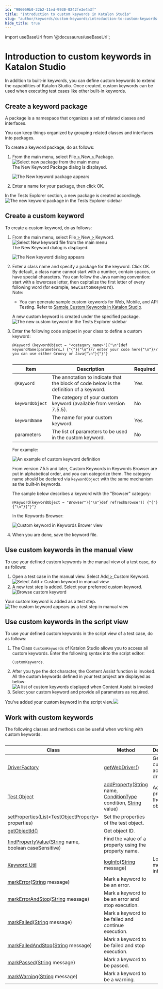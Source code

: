 ```yaml
---
id: "906059b0-22b2-11ed-9930-0242fe3e4a3f"
title: "Introduction to custom keywords in Katalon Studio"
slug: "author/keywords/custom-keywords/introduction-to-custom-keywords-in-katalon-studio"
hide_title: true
---
```

import useBaseUrl from '@docusaurus/useBaseUrl';


# <a id="id" class="anchor_top_offset"/><a id="ariaid-title1" class="anchor_top_offset"/>Introduction to custom keywords in <span xmlns="http://www.w3.org/1999/xhtml" className="ph">Katalon Studio</span> 

<p xmlns="http://www.w3.org/1999/xhtml" className="p">In addition to built-in keywords, you can define custom keywords to extend the capabilities of <span className="ph">Katalon Studio</span>. Once created, custom keywords can be used when executing test cases like other built-in keywords.</p> 

## <a id="task-6304" class="anchor_top_offset"/>Create a keyword package

<section xmlns="http://www.w3.org/1999/xhtml" className="section context"><p className="p">A package is a namespace that organizes a set of related classes and interfaces.</p><p className="p">You can keep things organized by grouping related classes and interfaces into packages.</p><p className="p">To create a keyword package, do as follows:</p></section> 
<ol xmlns="http://www.w3.org/1999/xhtml" className="ol steps"><li className="li step stepexpand"><span className="ph cmd">From the main menu, select <span className="ph menucascade"><span className="ph uicontrol">File</span><abbr title="and then"> &gt; </abbr><span className="ph uicontrol">New</span><abbr title="and then"> &gt; </abbr><span className="ph uicontrol">Package</span></span>.</span><div className="itemgroup info"><img className="image" width={700} src={useBaseUrl("/ca396da0-5e96-11ed-a602-0242cfbc79b5.png")} alt="Select new package from the main menu" /></div><div className="itemgroup stepresult">The <span className="ph uicontrol">New Keyword Package</span> dialog is displayed.<p className="p"><img className="image" width={500} src={useBaseUrl("/ca6845d0-5e96-11ed-a602-0242cfbc79b5.png")} alt="The New keyword package appears" /></p></div></li><li className="li step stepexpand"><span className="ph cmd">Enter a name for your package, then click <span className="ph uicontrol">OK</span>.</span></li></ol> 
<section xmlns="http://www.w3.org/1999/xhtml" className="section result"><p className="p">In the <span className="ph uicontrol">Tests Explorer</span> section, a new package is created accordingly.<img className="image" width={400} src={useBaseUrl("/ca2e4a10-5e96-11ed-a602-0242cfbc79b5.png")} alt="The new keyword package in the Tests Explorer sidebar" /></p></section> 

## <a id="task-5120" class="anchor_top_offset"/>Create a custom keyword

<section xmlns="http://www.w3.org/1999/xhtml" className="section context">To create a custom keyword, do as follows:</section> 
<ol xmlns="http://www.w3.org/1999/xhtml" className="ol steps"><li className="li step stepexpand"><span className="ph cmd">From the main menu, select <span className="ph menucascade"><span className="ph uicontrol">File</span><abbr title="and then"> &gt; </abbr><span className="ph uicontrol">New</span><abbr title="and then"> &gt; </abbr><span className="ph uicontrol">Keyword</span></span>.</span><div className="itemgroup info"><img className="image" width={500} src={useBaseUrl("/ca49c150-5e96-11ed-a602-0242cfbc79b5.png")} alt="Select New keyword file from the main menu" /></div><div className="itemgroup stepresult">The <span className="ph uicontrol">New Keyword</span> dialog is displayed. <p className="p"><img className="image" width={500} src={useBaseUrl("/ca618f10-5e96-11ed-a602-0242cfbc79b5.png")} alt="The New keyword dialog appears" /></p></div></li><li className="li step stepexpand"><span className="ph cmd">Enter a class name and specify a package for the keyword. Click <span className="ph uicontrol">OK</span>.</span><div className="itemgroup info">By default, a class name cannot start with a number, contain spaces, or have special characters. You can follow the Java naming convention: start with a lowercase letter, then capitalize the first letter of every following word (for example, <kbd className="ph userinput">newCustomKeyword</kbd>).</div><div className="itemgroup info"><div className="note note note_note"><span className="note__title">Note:</span> <ul className="ul"><li className="li"><p className="p">You can generate sample custom keywords for Web, Mobile, and API Testing. Refer to <a className="xref" href="/author/keywords/custom-keywords/sample-custom-keywords-in-katalon-studio">Sample Custom Keywords in <span className="ph">Katalon Studio</span></a>.</p></li></ul></div></div><div className="itemgroup stepresult"><p className="p">A new custom keyword is created under the specified <span className="ph uicontrol">package</span>.<img className="image" width={400} src={useBaseUrl("/ca455480-5e96-11ed-a602-0242cfbc79b5.png")} alt="The new custom keyword in the Tests Explorer sidebar" /></p></div></li><li className="li step stepexpand"><span className="ph cmd">Enter the following code snippet in your class to define a custom keyword:</span><div className="itemgroup info"><pre className="pre codeblock"><code>@Keyword (keywordObject = "&lt;category_name&gt;"){"\n"}def keywordName(parameters…) {"{"}{"\n"}// enter your code here{"\n"}// you can use either Groovy or Java{"\n"}{"}"}</code></pre><table className="table"><caption /><colgroup><col /><col /><col /></colgroup><thead className="thead"><tr className><th className="entry anchor_top_offset" id="task-5120__entry__1">Item</th><th className="entry anchor_top_offset" id="task-5120__entry__2">Description</th><th className="entry anchor_top_offset" id="task-5120__entry__3">Required</th></tr></thead><tbody className="tbody"><tr className><td className="entry" headers="task-5120__entry__1 task-5120__entry__2 task-5120__entry__3 "><code className="ph codeph">@Keyword</code></td><td className="entry" headers="task-5120__entry__1 task-5120__entry__2 task-5120__entry__3 ">The annotation to indicate that the block of code below is the definition of a keyword.</td><td className="entry" headers="task-5120__entry__1 task-5120__entry__2 task-5120__entry__3 ">Yes</td></tr><tr className><td className="entry" headers="task-5120__entry__1 task-5120__entry__2 task-5120__entry__3 "><code className="ph codeph">keywordObject</code></td><td className="entry" headers="task-5120__entry__1 task-5120__entry__2 task-5120__entry__3 ">The category of your custom keyword (available from version 7.5.5).</td><td className="entry" headers="task-5120__entry__1 task-5120__entry__2 task-5120__entry__3 ">No</td></tr><tr className><td className="entry" headers="task-5120__entry__1 task-5120__entry__2 task-5120__entry__3 "><code className="ph codeph">keywordName</code></td><td className="entry" headers="task-5120__entry__1 task-5120__entry__2 task-5120__entry__3 ">The name for your custom keyword.</td><td className="entry" headers="task-5120__entry__1 task-5120__entry__2 task-5120__entry__3 ">Yes</td></tr><tr className><td className="entry" headers="task-5120__entry__1 task-5120__entry__2 task-5120__entry__3 ">parameters</td><td className="entry" headers="task-5120__entry__1 task-5120__entry__2 task-5120__entry__3 ">The list of parameters to be used in the custom keyword.</td><td className="entry" headers="task-5120__entry__1 task-5120__entry__2 task-5120__entry__3 ">No</td></tr></tbody></table>For example:<p className="p"><img className="image" width={500} src={useBaseUrl("/ca294100-5e96-11ed-a602-0242cfbc79b5.png")} alt="An example of custom keyword definition" /></p></div><div className="itemgroup info"><p className="p">From version 7.5.5 and later, <span className="ph uicontrol">Custom Keywords</span> in <span className="ph uicontrol">Keywords Browser</span> are put in alphabetical order, and you can categorize them. The category name should be declared via <code className="ph codeph">keywordObject</code> with the same mechanism as the built-in keywords. </p><div className="p">The sample below describes a keyword with the "Browser" category:<pre className="pre codeblock"><code>@Keyword(keywordObject = "Browser"){"\n"}def refreshBrowser() {"{"}{"\n"}{"}"}</code></pre>In the <span className="ph uicontrol">Keywords Browser</span>:</div><p className="p"><img className="image" width={400} src={useBaseUrl("/ca64ea70-5e96-11ed-a602-0242cfbc79b5.png")} alt="Custom keyword in Keywords Brower view" /></p></div></li><li className="li step stepexpand"><span className="ph cmd"> When you are done, save the keyword file.</span></li></ol> 

## <a id="task-6812" class="anchor_top_offset"/>Use custom keywords in the manual view

<section xmlns="http://www.w3.org/1999/xhtml" className="section context">To use your defined custom keywords in the manual view of a test case, do as follows:</section> 
<ol xmlns="http://www.w3.org/1999/xhtml" className="ol steps"><li className="li step stepexpand"><span className="ph cmd">Open a test case in the manual view. Select <span className="ph menucascade"><span className="ph uicontrol">Add</span><abbr title="and then"> &gt; </abbr><span className="ph uicontrol">Custom Keyword</span></span>.</span><div className="itemgroup info"><img className="image" width={250} src={useBaseUrl("/ca4e0710-5e96-11ed-a602-0242cfbc79b5.png")} alt="Select Add > Custom keyword in manual view" /></div></li><li className="li step stepexpand"><span className="ph cmd">A new test step is added. Select your preferred custom keyword.</span><div className="itemgroup info"><img className="image" width={500} src={useBaseUrl("/ca769db0-5e96-11ed-a602-0242cfbc79b5.png")} alt="Browse custom keyword" /></div></li></ol> 
<section xmlns="http://www.w3.org/1999/xhtml" className="section result">Your custom keyword is added as a test step.<img className="image" width={500} src={useBaseUrl("/ca5de590-5e96-11ed-a602-0242cfbc79b5.png")} alt="The custom keyword appears as a test step in manual view" /></section> 

## <a id="task-1539" class="anchor_top_offset"/>Use custom keywords in the script view

<section xmlns="http://www.w3.org/1999/xhtml" className="section context">To use your defined custom keywords in the script view of a test case, do as follows:</section> 
<ol xmlns="http://www.w3.org/1999/xhtml" className="ol steps"><li className="li step stepexpand"><span className="ph cmd">The <span className="ph uicontrol">Class</span> <code className="ph codeph">CustomKeywords</code> of <span className="ph">Katalon Studio</span> allows you to access all custom keywords. Enter the following syntax into the script editor:</span><div className="itemgroup info"><pre className="pre codeblock"><code>CustomKeywords.</code></pre></div></li><li className="li step stepexpand"><span className="ph cmd">After you type the <span className="ph uicontrol">dot</span> character, the <span className="ph uicontrol">Content Assist</span> function is invoked. All the custom keywords defined in your test project are displayed as below:</span><div className="itemgroup info"><img className="image" width={500} src={useBaseUrl("/ca51d7a0-5e96-11ed-a602-0242cfbc79b5.png")} alt="A list of custom keywords displayed when Content Assist is invoked" /></div></li><li className="li step stepexpand"><span className="ph cmd">Select your custom keyword and provide all parameters as required.</span></li></ol> 
<section xmlns="http://www.w3.org/1999/xhtml" className="section result">You've added your custom keyword in the script view.<img className="image" width={500} src={useBaseUrl("/a846d810-9e54-11ed-998d-0242cfbc79b5.png")} /></section> 

## <a id="concept-5037" class="anchor_top_offset"/>Work with custom keywords

<p xmlns="http://www.w3.org/1999/xhtml" className="shortdesc">The following classes and methods can be useful when working with custom keywords.</p> 
<table xmlns="http://www.w3.org/1999/xhtml" className="table"><caption /><colgroup><col /><col /><col /></colgroup><thead className="thead"><tr className><th className="entry anchor_top_offset" id="concept-5037__entry__1">Class</th><th className="entry anchor_top_offset" id="concept-5037__entry__2">Method</th><th className="entry anchor_top_offset" id="concept-5037__entry__3">Description</th></tr></thead><tbody className="tbody"><tr className><td className="entry" headers="concept-5037__entry__1 concept-5037__entry__2 concept-5037__entry__3 "><a className="xref j-external-link" href="https://api-docs.katalon.com/com/kms/katalon/core/webui/driver/DriverFactory.html" target="_blank">DriverFactory</a></td><td className="entry" headers="concept-5037__entry__1 concept-5037__entry__2 concept-5037__entry__3 "><a className="xref j-external-link" href="https://api-docs.katalon.com/com/kms/katalon/core/webui/driver/DriverFactory.html#getWebDriver()" target="_blank">getWebDriver()</a></td><td className="entry" headers="concept-5037__entry__1 concept-5037__entry__2 concept-5037__entry__3 ">Get the currently active web driver.</td></tr><tr className><td className="entry" headers="concept-5037__entry__1 concept-5037__entry__2 concept-5037__entry__3 " rowSpan={4}><a className="xref j-external-link" href="https://api-docs.katalon.com/com/kms/katalon/core/testobject/TestObject.html" target="_blank">Test Object</a></td><td className="entry" headers="concept-5037__entry__1 concept-5037__entry__2 concept-5037__entry__3 "><a className="xref j-external-link" href="https://api-docs.katalon.com/com/kms/katalon/core/testobject/TestObject.html#addProperty(java.lang.String,%20com.kms.katalon.core.testobject.ConditionType,%20java.lang.String)" target="_blank">addProperty</a>(<a className="xref j-external-link" href="http://docs.oracle.com/javase/8/docs/api/java/lang/String.html" target="_blank">String</a> name, <a className="xref j-external-link" href="https://api-docs.katalon.com/com/kms/katalon/core/testobject/ConditionType.html" target="_blank">ConditionType</a> condition, <a className="xref j-external-link" href="http://docs.oracle.com/javase/8/docs/api/java/lang/String.html" target="_blank">String</a> value)</td><td className="entry" headers="concept-5037__entry__1 concept-5037__entry__2 concept-5037__entry__3 ">Add a new property to the test object.</td></tr><tr className><td className="entry" headers="concept-5037__entry__1 concept-5037__entry__2 concept-5037__entry__3 "><a className="xref j-external-link" href="https://api-docs.katalon.com/com/kms/katalon/core/testobject/TestObject.html#setProperties(List)" target="_blank">setProperties</a>(<a className="xref j-external-link" href="http://docs.oracle.com/javase/8/docs/api/java/util/List.html" target="_blank">List</a>&lt;<a className="xref j-external-link" href="https://api-docs.katalon.com/com/kms/katalon/core/testobject/TestObjectProperty.html" target="_blank">TestObjectProperty</a>&gt; properties)</td><td className="entry" headers="concept-5037__entry__1 concept-5037__entry__2 concept-5037__entry__3 ">Set the properties of the test object.</td></tr><tr className><td className="entry" headers="concept-5037__entry__1 concept-5037__entry__2 concept-5037__entry__3 "><a className="xref j-external-link" href="https://api-docs.katalon.com/com/kms/katalon/core/testobject/TestObject.html#getObjectId()" target="_blank">getObjectId()</a></td><td className="entry" headers="concept-5037__entry__1 concept-5037__entry__2 concept-5037__entry__3 ">Get object ID.</td></tr><tr className><td className="entry" headers="concept-5037__entry__1 concept-5037__entry__2 concept-5037__entry__3 "> <a className="xref j-external-link" href="https://api-docs.katalon.com/com/kms/katalon/core/testobject/TestObject.html#findPropertyValue(java.lang.String,%20boolean)" target="_blank">findPropertyValue</a>(<a className="xref j-external-link" href="http://docs.oracle.com/javase/8/docs/api/java/lang/String.html" target="_blank">String</a> name, boolean caseSensitive)</td><td className="entry" headers="concept-5037__entry__1 concept-5037__entry__2 concept-5037__entry__3 ">Find the value of a property using the property name.</td></tr><tr className><td className="entry" headers="concept-5037__entry__1 concept-5037__entry__2 concept-5037__entry__3 " rowSpan={7}><a className="xref j-external-link" href="https://api-docs.katalon.com/com/kms/katalon/core/util/KeywordUtil.html" target="_blank">Keyword Util</a></td><td className="entry" headers="concept-5037__entry__1 concept-5037__entry__2 concept-5037__entry__3 "><a className="xref j-external-link" href="https://api-docs.katalon.com/com/kms/katalon/core/util/KeywordUtil.html#logInfo(java.lang.String)" target="_blank">logInfo</a>(<a className="xref j-external-link" href="http://docs.oracle.com/javase/8/docs/api/java/lang/String.html" target="_blank">String</a> message)</td><td className="entry" headers="concept-5037__entry__1 concept-5037__entry__2 concept-5037__entry__3 ">Log the message as info.</td></tr><tr className><td className="entry" headers="concept-5037__entry__1 concept-5037__entry__2 concept-5037__entry__3 "><a className="xref j-external-link" href="https://api-docs.katalon.com/com/kms/katalon/core/util/KeywordUtil.html#markError(java.lang.String)" target="_blank">markError</a>(<a className="xref j-external-link" href="http://docs.oracle.com/javase/8/docs/api/java/lang/String.html" target="_blank">String</a> message)</td><td className="entry" headers="concept-5037__entry__1 concept-5037__entry__2 concept-5037__entry__3 ">Mark a keyword to be an error.</td></tr><tr className><td className="entry" headers="concept-5037__entry__1 concept-5037__entry__2 concept-5037__entry__3 "><a className="xref j-external-link" href="https://api-docs.katalon.com/com/kms/katalon/core/util/KeywordUtil.html#markErrorAndStop(java.lang.String)" target="_blank">markErrorAndStop</a>(<a className="xref j-external-link" href="http://docs.oracle.com/javase/8/docs/api/java/lang/String.html" target="_blank">String</a> message)</td><td className="entry" headers="concept-5037__entry__1 concept-5037__entry__2 concept-5037__entry__3 ">Mark a keyword to be an error and stop execution.</td></tr><tr className><td className="entry" headers="concept-5037__entry__1 concept-5037__entry__2 concept-5037__entry__3 "><a className="xref j-external-link" href="https://api-docs.katalon.com/com/kms/katalon/core/util/KeywordUtil.html#markFailed(java.lang.String)" target="_blank">markFailed</a>(<a className="xref j-external-link" href="http://docs.oracle.com/javase/8/docs/api/java/lang/String.html" target="_blank">String</a> message)</td><td className="entry" headers="concept-5037__entry__1 concept-5037__entry__2 concept-5037__entry__3 ">Mark a keyword to be failed and continue execution.</td></tr><tr className><td className="entry" headers="concept-5037__entry__1 concept-5037__entry__2 concept-5037__entry__3 "><a className="xref j-external-link" href="https://api-docs.katalon.com/com/kms/katalon/core/util/KeywordUtil.html#markFailedAndStop(java.lang.String)" target="_blank">markFailedAndStop</a>(<a className="xref j-external-link" href="http://docs.oracle.com/javase/8/docs/api/java/lang/String.html" target="_blank">String</a> message)</td><td className="entry" headers="concept-5037__entry__1 concept-5037__entry__2 concept-5037__entry__3 ">Mark a keyword to be failed and stop execution.</td></tr><tr className><td className="entry" headers="concept-5037__entry__1 concept-5037__entry__2 concept-5037__entry__3 "><a className="xref j-external-link" href="https://api-docs.katalon.com/com/kms/katalon/core/util/KeywordUtil.html#markPassed(java.lang.String)" target="_blank">markPassed</a>(<a className="xref j-external-link" href="http://docs.oracle.com/javase/8/docs/api/java/lang/String.html" target="_blank">String</a> message)</td><td className="entry" headers="concept-5037__entry__1 concept-5037__entry__2 concept-5037__entry__3 ">Mark a keyword to be passed.</td></tr><tr className><td className="entry" headers="concept-5037__entry__1 concept-5037__entry__2 concept-5037__entry__3 "><a className="xref j-external-link" href="https://api-docs.katalon.com/com/kms/katalon/core/util/KeywordUtil.html#markWarning(java.lang.String)" target="_blank">markWarning</a>(<a className="xref j-external-link" href="http://docs.oracle.com/javase/8/docs/api/java/lang/String.html" target="_blank">String</a> message)</td><td className="entry" headers="concept-5037__entry__1 concept-5037__entry__2 concept-5037__entry__3 ">Mark a keyword to be a warning.</td></tr></tbody></table> 
